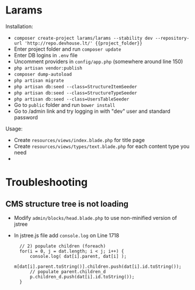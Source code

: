 # Larams

Installation: 

- `composer create-project larams/larams --stability dev --repository-url 'http://repo.devhouse.lt/' {{project_folder}}`
- Enter project folder and run `composer update`
- Enter DB logins in `.env` file
- Uncomment providers in `config/app.php` (somewhere around line 150) 
- `php artisan vendor:publish`
- `composer dump-autoload` 
- `php artisan migrate`
- `php artisan db:seed --class=StructureItemSeeder`
- `php artisan db:seed --class=StructureTypeSeeder`
- `php artisan db:seed --class=UsersTableSeeder`
- Go to `public` folder and run `bower install`
- Go to /admin link and try logging in with "dev" user and standard password


Usage:

- Create `resources/views/index.blade.php` for title page
- Create `resources/views/types/text.blade.php` for each content type you need
- 

# Troubleshooting

## CMS structure tree is not loading

- Modify `admin/blocks/head.blade.php` to use non-minified version of jstree
- In jstree.js file add `console.log` on Line 1718

        // 2) populate children (foreach)
    	for(i = 0, j = dat.length; i < j; i++) {
            console.log( dat[i].parent, dat[i] );
    		m[dat[i].parent.toString()].children.push(dat[i].id.toString());
    		// populate parent.children_d
    		p.children_d.push(dat[i].id.toString());
    	}